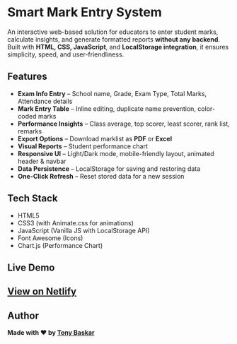 # Smart Mark Entry System  

An interactive web-based solution for educators to enter student marks, calculate insights, and generate formatted reports **without any backend**. Built with **HTML, CSS, JavaScript**, and **LocalStorage integration**, it ensures simplicity, speed, and user-friendliness.  

## Features  
- **Exam Info Entry** – School name, Grade, Exam Type, Total Marks, Attendance details  
- **Mark Entry Table** – Inline editing, duplicate name prevention, color-coded marks  
- **Performance Insights** – Class average, top scorer, least scorer, rank list, remarks  
- **Export Options** – Download marklist as **PDF** or **Excel**  
- **Visual Reports** – Student performance chart  
- **Responsive UI** – Light/Dark mode, mobile-friendly layout, animated header & navbar  
- **Data Persistence** – LocalStorage for saving and restoring data  
- **One-Click Refresh** – Reset stored data for a new session  

## Tech Stack  
- HTML5  
- CSS3 (with Animate.css for animations)  
- JavaScript (Vanilla JS with LocalStorage API)  
- Font Awesome (Icons)  
- Chart.js (Performance Chart)  

## Live Demo  
[View on Netlify](https://digitalmarkentrysystembts.netlify.app/)  
---

## Author  
**Made with ❤️ by [Tony Baskar](https://www.linkedin.com/in/tonybaskar)**

